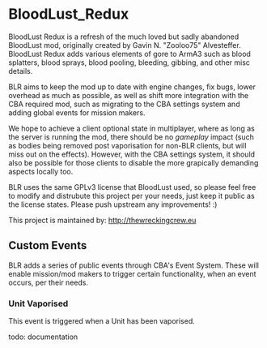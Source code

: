 # BloodLust_Redux
BloodLust Redux is a refresh of the much loved but sadly abandoned BloodLust mod, originally created by Gavin N. "Zooloo75" Alvesteffer. BloodLust Redux adds various elements of gore to ArmA3 such as blood splatters, blood sprays, blood pooling, bleeding, gibbing, and other misc details.

BLR aims to keep the mod up to date with engine changes, fix bugs, lower overhead as much as possible, as well as shift more integration with the CBA required mod, such as migrating to the CBA settings system and adding global events for mission makers.

We hope to achieve a client optional state in multiplayer, where as long as the server is running the mod, there should be no _gameplay_ impact (such as bodies being removed post vaporisation for non-BLR clients, but will miss out on the effects). However, with the CBA settings system, it should also be possible for those clients to disable the more grapically demanding aspects locally too.

BLR uses the same GPLv3 license that BloodLust used, so please feel free to modify and distrubute this project per your needs, just keep it public as the license states. Please push upstream any improvements! :)

This project is maintained by: http://thewreckingcrew.eu

## Custom Events
BLR adds a series of public events through CBA's Event System. These will enable mission/mod makers to trigger certain functionality, when an event occurs, per their needs.

### Unit Vaporised
This event is triggered when a Unit has been vaporised.

todo: documentation